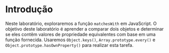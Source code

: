 # Introdução

Neste laboratório, exploraremos a função `matchesWith` em JavaScript. O objetivo deste laboratório é aprender a comparar dois objetos e determinar se eles contêm valores de propriedade equivalentes com base em uma função fornecida. Usaremos `Object.keys()`, `Array.prototype.every()` e `Object.prototype.hasOwnProperty()` para realizar esta tarefa.
